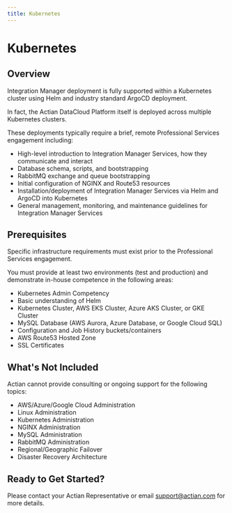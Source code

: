 ```yaml
---
title: Kubernetes
---
```


# Kubernetes

## Overview

Integration Manager deployment is fully supported within a Kubernetes cluster using Helm and industry standard ArgoCD deployment.

In fact, the Actian DataCloud Platform itself is deployed across multiple Kubernetes clusters.

These deployments typically require a brief, remote Professional Services engagement including:
* High-level introduction to Integration Manager Services, how they communicate and interact
* Database schema, scripts, and bootstrapping
* RabbitMQ exchange and queue bootstrapping
* Initial configuration of NGINX and Route53 resources
* Installation/deployment of Integration Manager Services via Helm  and ArgoCD into Kubernetes
* General management, monitoring, and maintenance guidelines for Integration Manager Services


## Prerequisites

Specific infrastructure requirements must exist prior to the Professional Services engagement.

You must provide at least two environments (test and production) and demonstrate in-house competence in the following areas:
* Kubernetes Admin Competency
* Basic understanding of Helm
* Kubernetes Cluster, AWS EKS Cluster, Azure AKS Cluster, or GKE Cluster
* MySQL Database (AWS Aurora, Azure Database, or Google Cloud SQL)
* Configuration and Job History buckets/containers
* AWS Route53 Hosted Zone
* SSL Certificates

## What's Not Included

Actian cannot provide consulting or ongoing support for the following topics:

* AWS/Azure/Google Cloud Administration
* Linux Administration
* Kubernetes Administration
* NGINX Administration
* MySQL Administration
* RabbitMQ Administration
* Regional/Geographic Failover
* Disaster Recovery Architecture

## Ready to Get Started?

Please contact your Actian Representative or email support@actian.com for more details.